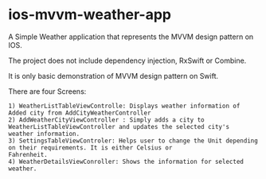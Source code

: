 # ios-mvvm-weather-app

A Simple Weather application that represents the MVVM design pattern on IOS.

The project does not include dependency injection, RxSwift or Combine.

It is only basic demonstration of MVVM design pattern on Swift. 

There are four Screens: 
    
    1) WeatherListTableViewControlle: Displays weather information of Added city from AddCityWeatherController
    2) AddWeatherCityViewController : Simply adds a city to WeatherListTableViewController and updates the selected city's 
    weather information.
    3) SettingsTableViewControler: Helps user to change the Unit depending on their requirements. It is either Celsius or
    Fahrenheit.
    4) WeatherDetailsViewConroller: Shows the information for selected weather.
    
    
